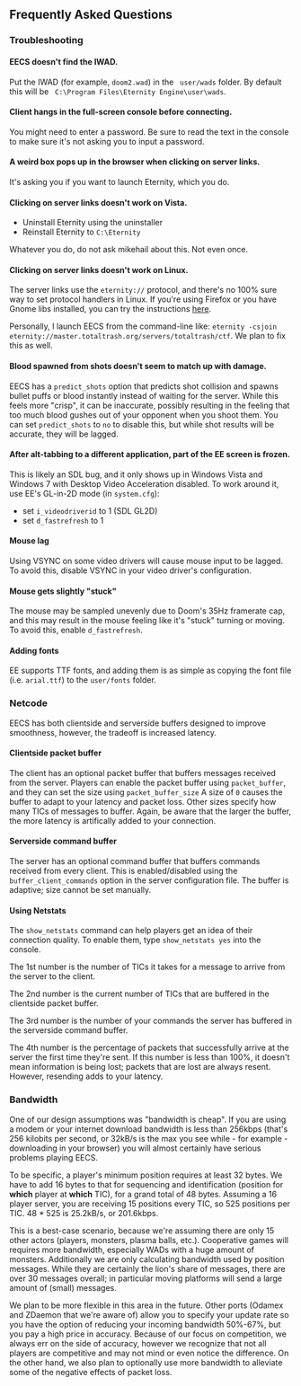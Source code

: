 ## Frequently Asked Questions

### Troubleshooting

#### EECS doesn't find the IWAD.
Put the IWAD (for example, `doom2.wad`) in the ` user/wads` folder.  By default
this will be ` C:\Program Files\Eternity Engine\user\wads`.

#### Client hangs in the full-screen console before connecting.
You might need to enter a password.  Be sure to read the text
in the console to make sure it's not asking you to input a
password.

#### A weird box pops up in the browser when clicking on server links.

It's asking you if you want to launch Eternity, which you do.

#### Clicking on server links doesn't work on Vista.

  * Uninstall Eternity using the uninstaller
  * Reinstall Eternity to `C:\Eternity`

Whatever you do, do not ask mikehail about this.  Not even once.

#### Clicking on server links doesn't work on Linux.

The server links use the `eternity://` protocol, and there's no 100% sure way
to set protocol handlers in Linux.  If you're using Firefox or you have Gnome
libs installed, you can try the instructions
[here](http://kb.mozillazine.org/Register_protocol#Linux").

Personally, I launch EECS from the command-line like:
`eternity -csjoin eternity://master.totaltrash.org/servers/totaltrash/ctf`.
We plan to fix this as well.

#### Blood spawned from shots doesn't seem to match up with damage.

EECS has a `predict_shots` option that predicts shot collision and spawns
bullet puffs or blood instantly instead of waiting for the server.  While this
feels more "crisp", it can be inaccurate, possibly resulting in the feeling
that too much blood gushes out of your opponent when you shoot them.  You can
set `predict_shots` to `no` to disable this, but while shot results will be
accurate, they will be lagged.

#### After alt-tabbing to a different application, part of the EE screen is frozen.

This is likely an SDL bug, and it only shows up in Windows Vista and Windows 7
with Desktop Video Acceleration disabled.  To work around it, use EE's GL-in-2D
mode (in `system.cfg`):

  * set `i_videodriverid` to 1 (SDL GL2D)
  * set `d_fastrefresh` to 1

#### Mouse lag

Using VSYNC on some video drivers will cause mouse input to be lagged.  To
avoid this, disable VSYNC in your video driver's configuration.

#### Mouse gets slightly "stuck"

The mouse may be sampled unevenly due to Doom's 35Hz framerate cap, and this
may result in the mouse feeling like it's "stuck" turning or moving.  To avoid
this, enable `d_fastrefresh`.

#### Adding fonts

EE supports TTF fonts, and adding them is as simple as copying the font file
(i.e. `arial.ttf`) to the `user/fonts` folder.

### Netcode

EECS has both clientside and serverside buffers designed to improve smoothness,
however, the tradeoff is increased latency.

#### Clientside packet buffer

The client has an optional packet buffer that buffers messages received from
the server.  Players can enable the packet buffer using `packet_buffer`, and
they can set the size using `packet_buffer_size`  A size of `0` causes the
buffer to adapt to your latency and packet loss.  Other sizes specify how many
TICs of messages to buffer.  Again, be aware that the larger the buffer, the
more latency is artifically added to your connection.

#### Serverside command buffer

The server has an optional command buffer that buffers commands received from
every client.  This is enabled/disabled using the `buffer_client_commands`
option in the server configuration file.  The buffer is adaptive; size cannot
be set manually.

#### Using Netstats

The `show_netstats` command can help players get an idea of their connection
quality.  To enable them, type `show_netstats yes` into the console.

The 1st number is the number of TICs it takes for a message to arrive from the
server to the client.

The 2nd number is the current number of TICs that are buffered in the
clientside packet buffer.

The 3rd number is the number of your commands the server has buffered in the
serverside command buffer.

The 4th number is the percentage of packets that successfully arrive at the
server the first time they're sent.  If this number is less than 100%, it
doesn't mean information is being lost; packets that are lost are always
resent.  However, resending adds to your latency.

### Bandwidth

One of our design assumptions was "bandwidth is cheap".  If you are using a
modem or your internet download bandwidth is less than 256kbps (that's 256
kilobits per second, or 32kB/s is the max you see while - for example -
downloading in your browser) you will almost certainly have serious problems
playing EECS.

To be specific, a player's minimum position requires at least 32 bytes.  We
have to add 16 bytes to that for sequencing and identification (position for
**which** player at **which** TIC), for a grand total of 48 bytes.
Assuming a 16 player server, you are receiving 15 positions every TIC, so 525
positions per TIC.  48 * 525 is 25.2kB/s, or 201.6kbps.

This is a best-case scenario, because we're assuming there are only 15 other
actors (players, monsters, plasma balls, etc.).  Cooperative games will
requires more bandwidth, especially WADs with a huge amount of monsters.
Additionally we are only calculating bandwidth used by position messages.
While they are certainly the lion's share of messages, there are over 30
messages overall; in particular moving platforms will send a large amount of
(small) messages.

We plan to be more flexible in this area in the future.  Other ports (Odamex
and ZDaemon that we're aware of) allow you to specify your update rate so you
have the option of reducing your incoming bandwidth 50%-67%, but you pay a high
price in accuracy.  Because of our focus on competition, we always err on the
side of accuracy, however we recognize that not all players are competitive and
may not mind or even notice the difference.  On the other hand, we also plan to
optionally use more bandwidth to alleviate some of the negative effects of
packet loss.

